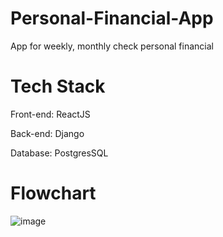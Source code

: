 # Personal-Financial-App
App for weekly, monthly check personal financial

# Tech Stack
Front-end: ReactJS

Back-end: Django

Database: PostgresSQL

# Flowchart

![image](https://github.com/user-attachments/assets/3689cb50-4fbe-4313-9825-369cbd5e217a)

